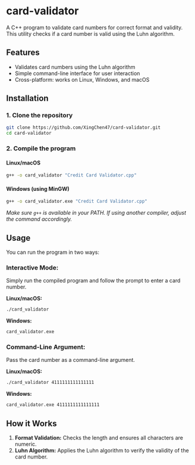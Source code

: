 # card-validator

A C++ program to validate card numbers for correct format and validity. This utility checks if a card number is valid using the Luhn algorithm.

## Features

- Validates card numbers using the Luhn algorithm
- Simple command-line interface for user interaction
- Cross-platform: works on Linux, Windows, and macOS

## Installation

### 1. Clone the repository
```sh
git clone https://github.com/XingChen47/card-validator.git
cd card-validator
```

### 2. Compile the program

#### **Linux/macOS**
```sh
g++ -o card_validator "Credit Card Validator.cpp"
```

#### **Windows (using MinGW)**
```sh
g++ -o card_validator.exe "Credit Card Validator.cpp"
```
*Make sure `g++` is available in your PATH. If using another compiler, adjust the command accordingly.*

## Usage

You can run the program in two ways:

### **Interactive Mode:**  
Simply run the compiled program and follow the prompt to enter a card number.

**Linux/macOS:**
```sh
./card_validator
```

**Windows:**
```sh
card_validator.exe
```

### **Command-Line Argument:**  
Pass the card number as a command-line argument.

**Linux/macOS:**
```sh
./card_validator 4111111111111111
```

**Windows:**
```sh
card_validator.exe 4111111111111111
```

## How it Works

1. **Format Validation:** Checks the length and ensures all characters are numeric.
2. **Luhn Algorithm:** Applies the Luhn algorithm to verify the validity of the card number.
